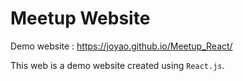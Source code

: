 # Meetup Website

Demo website : https://joyao.github.io/Meetup_React/

This web is a demo website created using `React.js`.
